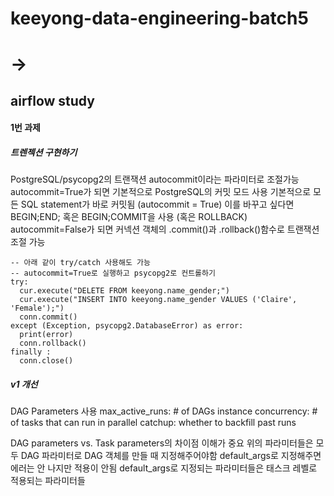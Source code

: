 # keeyong-data-engineering-batch5
# ->
## airflow study


#### 1번 과제
##### 트렌젝션 구현하기

PostgreSQL/psycopg2의 트랜잭션
autocommit이라는 파라미터로 조절가능
autocommit=True가 되면 기본적으로 PostgreSQL의 커밋 모드 사용
기본적으로 모든 SQL statement가 바로 커밋됨 (autocommit = True)
이를 바꾸고 싶다면 BEGIN;END; 혹은 BEGIN;COMMIT을 사용 (혹은 ROLLBACK)
autocommit=False가 되면 커넥션 객체의 .commit()과 .rollback()함수로 트랜잭션 조절 가능


```
-- 아래 같이 try/catch 사용해도 가능
-- autocommit=True로 실행하고 psycopg2로 컨트롤하기
try:
  cur.execute("DELETE FROM keeyong.name_gender;") 
  cur.execute("INSERT INTO keeyong.name_gender VALUES ('Claire', 'Female');")
  conn.commit()
except (Exception, psycopg2.DatabaseError) as error:
  print(error)
  conn.rollback()
finally :
  conn.close()
```

##### v1 개선
DAG Parameters 사용
max_active_runs: # of DAGs instance
concurrency: # of tasks that can run in parallel
catchup: whether to backfill past runs

DAG parameters vs. Task parameters의 차이점 이해가 중요
위의 파라미터들은 모두 DAG 파라미터로 DAG 객체를 만들 때 지정해주어야함
default_args로 지정해주면 에러는 안 나지만 적용이 안됨
default_args로 지정되는 파라미터들은 태스크 레벨로 적용되는 파라미터들


